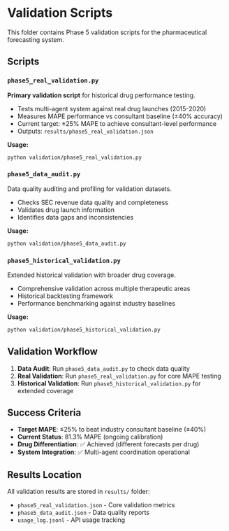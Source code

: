 # Validation Scripts

This folder contains Phase 5 validation scripts for the pharmaceutical forecasting system.

## Scripts

### `phase5_real_validation.py`
**Primary validation script** for historical drug performance testing.
- Tests multi-agent system against real drug launches (2015-2020)
- Measures MAPE performance vs consultant baseline (±40% accuracy)
- Current target: ±25% MAPE to achieve consultant-level performance
- Outputs: `results/phase5_real_validation.json`

**Usage:**
```bash
python validation/phase5_real_validation.py
```

### `phase5_data_audit.py`
Data quality auditing and profiling for validation datasets.
- Checks SEC revenue data quality and completeness
- Validates drug launch information
- Identifies data gaps and inconsistencies

**Usage:**
```bash
python validation/phase5_data_audit.py
```

### `phase5_historical_validation.py`
Extended historical validation with broader drug coverage.
- Comprehensive validation across multiple therapeutic areas
- Historical backtesting framework
- Performance benchmarking against industry baselines

**Usage:**
```bash
python validation/phase5_historical_validation.py
```

## Validation Workflow

1. **Data Audit**: Run `phase5_data_audit.py` to check data quality
2. **Real Validation**: Run `phase5_real_validation.py` for core MAPE testing
3. **Historical Validation**: Run `phase5_historical_validation.py` for extended coverage

## Success Criteria

- **Target MAPE**: ≤25% to beat industry consultant baseline (±40%)
- **Current Status**: 81.3% MAPE (ongoing calibration)
- **Drug Differentiation**: ✅ Achieved (different forecasts per drug)
- **System Integration**: ✅ Multi-agent coordination operational

## Results Location

All validation results are stored in `results/` folder:
- `phase5_real_validation.json` - Core validation metrics
- `phase5_data_audit.json` - Data quality reports
- `usage_log.jsonl` - API usage tracking